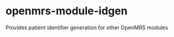 openmrs-module-idgen
====================

Provides patient identifier generation for other OpenMRS modules